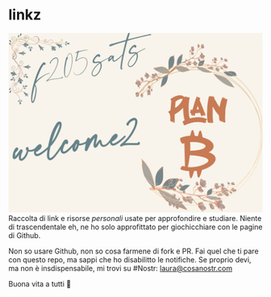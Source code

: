 # linkz
![cover](img/cover.jpg)
Raccolta di link e risorse *personali* usate per approfondire e studiare.
Niente di trascendentale eh, ne ho solo approfittato per giochicchiare con le pagine di Github.

Non so usare Github, non so cosa farmene di fork e PR.
Fai quel che ti pare con questo repo, ma sappi che ho disabilitto le notifiche.
Se proprio devi, ma non è insdispensabile, mi trovi su #Nostr: laura@cosanostr.com

Buona vita a tutti 🌻

